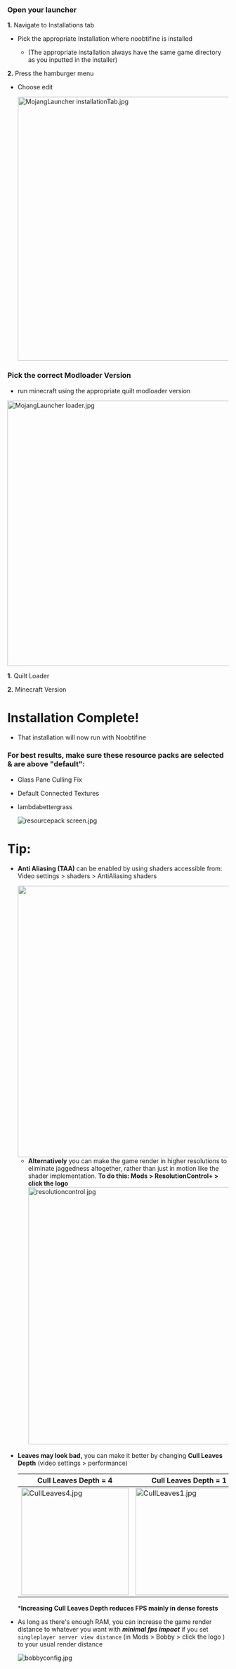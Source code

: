 ### Open your launcher

**1.** Navigate to Installations tab

- Pick the appropriate Installation where noobtifine is installed
  
  - (The appropriate installation always have the same game directory as you inputted in the installer)

**2.** Press the hamburger menu

- Choose edit
  
  <img title="" src="file:///D:/minecraft/SKLauncher/Noobtifine%20development/Installer/Working%20directory/help%20assets/MojangLauncher%20installationTab.jpg" alt="MojangLauncher installationTab.jpg" data-align="center" width="600">

### Pick the correct Modloader Version

- run minecraft using the appropriate quilt modloader version

<img title="" src="file:///D:/minecraft/SKLauncher/Noobtifine%20development/Installer/Working%20directory/help%20assets/MojangLauncher%20loader.jpg" alt="MojangLauncher loader.jpg" data-align="center" width="603">

  
  **1.** Quilt Loader
  
  **2.** Minecraft Version 

# Installation Complete!

- That installation will now run with Noobtifine

### For best results, make sure these resource packs are selected & are above "default":

- Glass Pane Culling Fix

- Default Connected Textures

- lambdabettergrass
  
  ![resourcepack screen.jpg](D:\minecraft\SKLauncher\Noobtifine%20development\Installer\Working%20directory\help%20assets\resourcepack%20screen.jpg)

# Tip:

- **Anti Aliasing (TAA)** can be enabled by using shaders accessible from: Video settings > shaders > AntiAliasing shaders
  
  <img src="file:///D:/minecraft/SKLauncher/Noobtifine%20development/Installer/Working%20directory/help%20assets/AAshader.jpg" title="" alt="" width="617">
  
  - **Alternatively** you can make the game render in higher resolutions to eliminate jaggedness altogether, rather than just in motion like the shader implementation. **To do this: Mods > ResolutionControl+ > click the logo**<img src="file:///D:/minecraft/SKLauncher/Noobtifine%20development/Installer/Working%20directory/help%20assets/resolutioncontrol.jpg" title="" alt="resolutioncontrol.jpg" width="585">

- **Leaves may look bad,** you can make it better by changing **Cull Leaves Depth** (video settings > performance)
  
  | Cull Leaves Depth = 4                                                                                                                                                        | Cull Leaves Depth = 1                                                                                                                                                        |
  | ---------------------------------------------------------------------------------------------------------------------------------------------------------------------------- | ---------------------------------------------------------------------------------------------------------------------------------------------------------------------------- |
  | <img src="file:///D:/minecraft/SKLauncher/Noobtifine%20development/Installer/Working%20directory/help%20assets/CullLeaves4.jpg" title="" alt="CullLeaves4.jpg" height="244"> | <img title="" src="file:///D:/minecraft/SKLauncher/Noobtifine%20development/Installer/Working%20directory/help%20assets/CullLeaves1.jpg" alt="CullLeaves1.jpg" height="244"> |
  
  ***Increasing Cull Leaves Depth reduces FPS mainly in dense forests**

- As long as there's enough RAM, you can increase the game render distance to whatever you want with ***minimal fps impact*** if you set  `singleplayer server view distance` (in Mods > Bobby > click the logo ) to your usual render distance 
  
  <img title="" src="file:///D:/minecraft/SKLauncher/Noobtifine%20development/Installer/Working%20directory/help%20assets/bobbyconfig.jpg" alt="bobbyconfig.jpg" data-align="inline"> 
